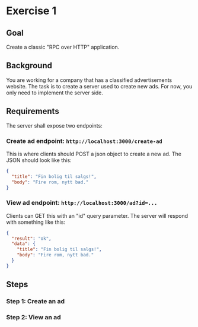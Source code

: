 Exercise 1
==========

Goal
----

Create a classic "RPC over HTTP" application.

Background
----------

You are working for a company that has a classified advertisements
website. The task is to create a server used to create new ads. For
now, you only need to implement the server side.

Requirements
------------

The server shall expose two endpoints:

### Create ad endpoint: `http://localhost:3000/create-ad`

This is where clients should POST a json object to create a new ad.
The JSON should look like this:

~~~json
{
  "title": "Fin bolig til salgs!",
  "body": "Fire rom, nytt bad."
}
~~~

### View ad endpoint:  `http://localhost:3000/ad?id=...`
 
Clients can GET this with an "id" query parameter. The server will
respond with something like this:

~~~json
{
  "result": "ok",
  "data": {
    "title": "Fin bolig til salgs!",
    "body": "Fire rom, nytt bad."
  }
}
~~~

Steps
-----

### Step 1: Create an ad


### Step 2: View an ad

